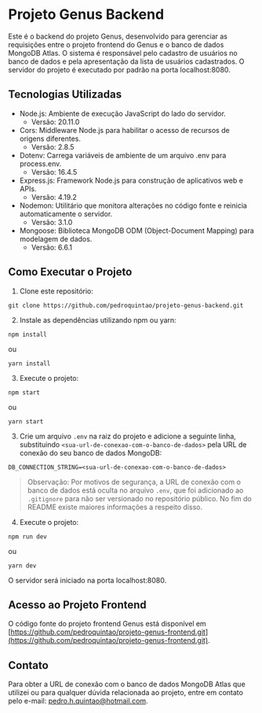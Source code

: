 # Projeto Genus Backend

Este é o backend do projeto Genus, desenvolvido para gerenciar as requisições entre o projeto frontend do Genus e o banco de dados MongoDB Atlas. O sistema é responsável pelo cadastro de usuários no banco de dados e pela apresentação da lista de usuários cadastrados. O servidor do projeto é executado por padrão na porta localhost:8080.

## Tecnologias Utilizadas

- Node.js: Ambiente de execução JavaScript do lado do servidor.
  - Versão: 20.11.0
- Cors: Middleware Node.js para habilitar o acesso de recursos de origens diferentes.
  - Versão: 2.8.5
- Dotenv: Carrega variáveis de ambiente de um arquivo .env para process.env.
  - Versão: 16.4.5
- Express.js: Framework Node.js para construção de aplicativos web e APIs.
  - Versão: 4.19.2
- Nodemon: Utilitário que monitora alterações no código fonte e reinicia automaticamente o servidor.
  - Versão: 3.1.0
- Mongoose: Biblioteca MongoDB ODM (Object-Document Mapping) para modelagem de dados.
  - Versão: 6.6.1

## Como Executar o Projeto

1. Clone este repositório:

```
git clone https://github.com/pedroquintao/projeto-genus-backend.git
```

2. Instale as dependências utilizando npm ou yarn:

```
npm install
```
  ou
```
yarn install
```

3. Execute o projeto:

```
npm start
```
  ou
```
yarn start
```

3. Crie um arquivo `.env` na raiz do projeto e adicione a seguinte linha, substituindo `<sua-url-de-conexao-com-o-banco-de-dados>` pela URL de conexão do seu banco de dados MongoDB:
```
DB_CONNECTION_STRING=<sua-url-de-conexao-com-o-banco-de-dados>
```

> Observação: Por motivos de segurança, a URL de conexão com o banco de dados está oculta no arquivo `.env`, que foi adicionado ao `.gitignore` para não ser versionado no repositório público. No fim do README existe maiores informações a respeito disso.

4. Execute o projeto:
```
npm run dev
```
  ou
```
yarn dev
```
O servidor será iniciado na porta localhost:8080.

## Acesso ao Projeto Frontend

O código fonte do projeto frontend Genus está disponível em [https://github.com/pedroquintao/projeto-genus-frontend.git](https://github.com/pedroquintao/projeto-genus-frontend.git).

## Contato

Para obter a URL de conexão com o banco de dados MongoDB Atlas que utilizei ou para qualquer dúvida relacionada ao projeto, entre em contato pelo e-mail: pedro.h.quintao@hotmail.com.
